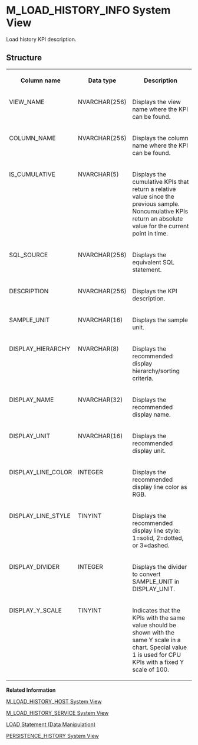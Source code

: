 <!-- loio2148ede574c742d49fa99a6b77ba9d59 -->

# M\_LOAD\_HISTORY\_INFO System View

Load history KPI description.



## Structure


<table>
<tr>
<th valign="top">

Column name



</th>
<th valign="top">

Data type



</th>
<th valign="top">

Description



</th>
</tr>
<tr>
<td valign="top">

VIEW\_NAME



</td>
<td valign="top">

NVARCHAR\(256\)



</td>
<td valign="top">

Displays the view name where the KPI can be found.



</td>
</tr>
<tr>
<td valign="top">

COLUMN\_NAME



</td>
<td valign="top">

NVARCHAR\(256\)



</td>
<td valign="top">

Displays the column name where the KPI can be found.



</td>
</tr>
<tr>
<td valign="top">

IS\_CUMULATIVE



</td>
<td valign="top">

NVARCHAR\(5\)



</td>
<td valign="top">

Displays the cumulative KPIs that return a relative value since the previous sample. Noncumulative KPIs return an absolute value for the current point in time.



</td>
</tr>
<tr>
<td valign="top">

SQL\_SOURCE



</td>
<td valign="top">

NVARCHAR\(256\)



</td>
<td valign="top">

Displays the equivalent SQL statement.



</td>
</tr>
<tr>
<td valign="top">

DESCRIPTION



</td>
<td valign="top">

NVARCHAR\(256\)



</td>
<td valign="top">

Displays the KPI description.



</td>
</tr>
<tr>
<td valign="top">

SAMPLE\_UNIT



</td>
<td valign="top">

NVARCHAR\(16\)



</td>
<td valign="top">

Displays the sample unit.



</td>
</tr>
<tr>
<td valign="top">

DISPLAY\_HIERARCHY



</td>
<td valign="top">

NVARCHAR\(8\)



</td>
<td valign="top">

Displays the recommended display hierarchy/sorting criteria.



</td>
</tr>
<tr>
<td valign="top">

DISPLAY\_NAME



</td>
<td valign="top">

NVARCHAR\(32\)



</td>
<td valign="top">

Displays the recommended display name.



</td>
</tr>
<tr>
<td valign="top">

DISPLAY\_UNIT



</td>
<td valign="top">

NVARCHAR\(16\)



</td>
<td valign="top">

Displays the recommended display unit.



</td>
</tr>
<tr>
<td valign="top">

DISPLAY\_LINE\_COLOR



</td>
<td valign="top">

INTEGER



</td>
<td valign="top">

Displays the recommended display line color as RGB.



</td>
</tr>
<tr>
<td valign="top">

DISPLAY\_LINE\_STYLE



</td>
<td valign="top">

TINYINT



</td>
<td valign="top">

Displays the recommended display line style: 1=solid, 2=dotted, or 3=dashed.



</td>
</tr>
<tr>
<td valign="top">

DISPLAY\_DIVIDER



</td>
<td valign="top">

INTEGER



</td>
<td valign="top">

Displays the divider to convert SAMPLE\_UNIT in DISPLAY\_UNIT.



</td>
</tr>
<tr>
<td valign="top">

DISPLAY\_Y\_SCALE



</td>
<td valign="top">

TINYINT



</td>
<td valign="top">

Indicates that the KPIs with the same value should be shown with the same Y scale in a chart. Special value 1 is used for CPU KPIs with a fixed Y scale of 100.



</td>
</tr>
</table>

**Related Information**  


[M\_LOAD\_HISTORY\_HOST System View](m-load-history-host-system-view-3fa52ab.md "Host specific load history KPIs.")

[M\_LOAD\_HISTORY\_SERVICE System View](m-load-history-service-system-view-261022b.md "Lists service-specific load history KPIs.")

[LOAD Statement \(Data Manipulation\)](../../010-SQL-Reference/012-SQL-Statements/load-statement-data-manipulation-20f83c8.md "Explicitly loads column store table data into memory instead of upon first access.")

[PERSISTENCE\_HISTORY System View](../021-System-Views/persistence-history-system-view-a8cb93e.md "Records the database version history.")

